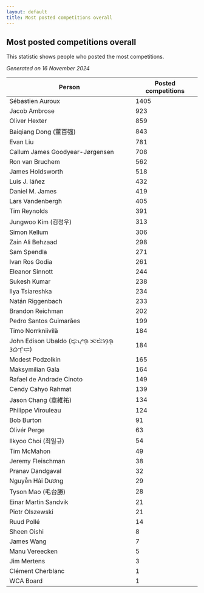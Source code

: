 ```yaml
---
layout: default
title: Most posted competitions overall
---
```

## Most posted competitions overall
This statistic shows people who posted the most competitions.

*Generated on 16 November 2024*

| Person | Posted competitions |
| --- | --- |
| Sébastien Auroux | 1405 |
| Jacob Ambrose | 923 |
| Oliver Hexter | 859 |
| Baiqiang Dong (董百强) | 843 |
| Evan Liu | 781 |
| Callum James Goodyear-Jørgensen | 708 |
| Ron van Bruchem | 562 |
| James Holdsworth | 518 |
| Luis J. Iáñez | 432 |
| Daniel M. James | 419 |
| Lars Vandenbergh | 405 |
| Tim Reynolds | 391 |
| Jungwoo Kim (김정우) | 313 |
| Simon Kellum | 306 |
| Zain Ali Behzaad | 298 |
| Sam Spendla | 271 |
| Ivan Ros Godia | 261 |
| Eleanor Sinnott | 244 |
| Sukesh Kumar | 238 |
| Ilya Tsiareshka | 234 |
| Natán Riggenbach | 233 |
| Brandon Reichman | 202 |
| Pedro Santos Guimarães | 199 |
| Timo Norrkniivilä | 184 |
| John Edison Ubaldo (ᜇ᜔ᜌᜓ︀ᜈ᜔ ᜁᜇᜒᜐᜓ︀ᜈ᜔ ᜂᜊᜎ᜔ᜇᜓ︀) | 184 |
| Modest Podzolkin | 165 |
| Maksymilian Gala | 164 |
| Rafael de Andrade Cinoto | 149 |
| Cendy Cahyo Rahmat | 139 |
| Jason Chang (章維祐) | 134 |
| Philippe Virouleau | 124 |
| Bob Burton | 91 |
| Olivér Perge | 63 |
| Ilkyoo Choi (최일규) | 54 |
| Tim McMahon | 49 |
| Jeremy Fleischman | 38 |
| Pranav Dandgaval | 32 |
| Nguyễn Hải Dương | 29 |
| Tyson Mao (毛台勝) | 28 |
| Einar Martin Sandvik | 21 |
| Piotr Olszewski | 21 |
| Ruud Pollé | 14 |
| Sheen Oishi | 8 |
| James Wang | 7 |
| Manu Vereecken | 5 |
| Jim Mertens | 3 |
| Clément Cherblanc | 1 |
| WCA Board | 1 |
